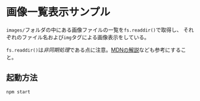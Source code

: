 # 画像一覧表示サンプル

`images/`フォルダの中にある画像ファイルの一覧を`fs.readdir()`で取得し、
それぞれのファイル名および`img`タグによる画像表示をしている。

`fs.readdir()`は*非同期処理*である点に注意。[MDNの解説](https://developer.mozilla.org/ja/docs/Learn/JavaScript/Asynchronous)なども参考にすること。


## 起動方法

```
npm start
```

